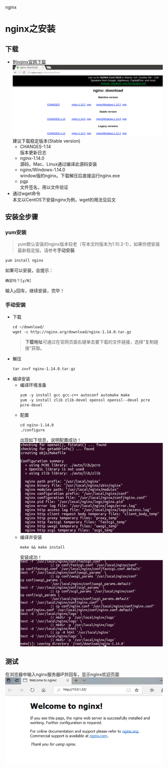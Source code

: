 nginx
# nginx之安装  
## 下载  
- 到[nginx官网下载](http://nginx.org/en/download.html)  
  ![nginx下载页面](./images/nginx-download.png)  
  建议下载稳定版本(Stable version)  
  - CHANGES-1.14  
    版本更新日志  
  - nginx-1.14.0  
    源码，Mac、Linux通过编译此源码安装  
  - nginx/Windows-1.14.0  
    window版的nginx。下载解压后直接运行nginx.exe  
  - pgp  
    文件签名，用以文件验证  
- 通过wget命令  
  本文以CentOS下安装nginx为例，wget的用法见后文  
## 安装全步骤  
### yum安装  
  > yum默认安装的nginx版本较老（写本文时版本为1.10.2-1），如果你想安装最新稳定版，请参考**手动安装**  
  ```  
  yum install nginx  
  ```  
  如果可以安装，会提示：  
  ``` shell  
  确定吗？[y/N]  
  ```  
  输入`y`回车，继续安装，完毕！  
### 手动安装  
- 下载  
  ``` shell  
  cd ~/download/  
  wget -c http://nginx.org/download/nginx-1.14.0.tar.gz  

  ```  
  > **下载地址**可通过在官网页面右键单击要下载的文件链接，选择“复制链接”获取。  
- 解压  
  ``` shell  
  tar zxvf nginx-1.14.0.tar.gz  
  ```  
- 编译安装  
  - 编译环境准备  
    ``` shell  
    yum -y install gcc gcc-c++ autoconf automake make  
    yum -y install zlib zlib-devel openssl openssl--devel pcre pcre-devel  
    ```  
  - 配置  
    ``` shell  
    cd nginx-1.14.0  
    ./configure  
    ```  
    出现如下信息，说明配置成功！  
    ![nginx配置成功](./images/nginx-configure-succ.png)  
  - 编译并安装  
    ``` shell  
    make && make install  
    ```  
    安装成功！  
    ![nginx安装成功](./images/nginx-install-succ.png)  
## 测试  
在浏览器中输入nginx服务器IP并回车，显示nginx欢迎页面  
![nginx安装成功](./images/nginx-install-succ-test.png)  


